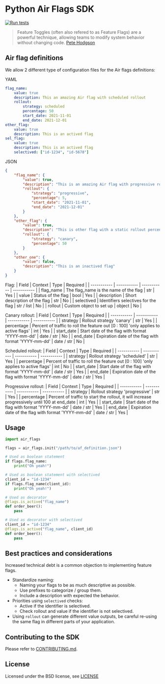 # Python Air Flags SDK

[![Run tests](https://github.com/devaway/air-flags-python/actions/workflows/tests.yml/badge.svg)](https://github.com/devaway/air-flags-python/actions/workflows/tests.yml)

> Feature Toggles (often also refered to as Feature Flags) are a powerful technique, allowing teams to modify system behavior without changing code. [Pete Hodgson](https://martinfowler.com/articles/feature-toggles.html)

## Air flag definitions

We allow 2 different type of configuration files for the Air flags definitions:

YAML
```yaml
flag_name:
    value: true
    description: This an amazing Air flag with scheduled rollout
    rollout:
        strategy: scheduled
        percentage: 50
        start_date: 2021-11-01
        end_date: 2021-12-01
other_flag:
    value: true
    description: This is an actived flag
sel_flag:
    value: true
    description: This is an actived flag
    selectived: ["id-1234", "id-5678"]
```
JSON
```json
{
    "flag_name": {
        "value": true,
        "description": "This is an amazing Air flag with progressive rollout",
        "rollout": {
            "strategy": "progressive",
            "percentage": 5,
            "start_date": "2021-11-01",
            "end_date": "2021-12-01"
        }
    },
    "other_flag": {
        "value": true,
        "description": "This is other flag with a static rollout percentage",
        "rollout": {
            "strategy": "canary",
            "percentage": 50
        }
    },
    "other_one": {
        "value": false,
        "description": "This is an inactived flag"
    }
}
```
Flag:
| Field | Context | Type | Required |
| ----------- | ----------- | ----------- | ----------- |
| flag_name | The flag_name is the name of the flag | str | Yes |
| value | Status of the flag | bool | Yes |
| description | Short description of the flag | str | No |
| selectived | Identifiers selectives for the flag | str / list | No |
| rollout | Custom object to set up | object | No |

Canary rollout:
| Field | Context | Type | Required |
| ----------- | ----------- | ----------- | ----------- |
| strategy | Rollout strategy 'canary' | str | Yes |
| percentage | Percent of traffic to roll the feature out [0 : 100] 'only applies to active flags' | int | Yes |
| start_date | Start date of the flag with format 'YYYY-mm-dd' | date / str | No |
| end_date | Expiration date of the flag with format 'YYYY-mm-dd' | date / str | No |

Scheduled rollout:
| Field | Context | Type | Required |
| ----------- | ----------- | ----------- | ----------- |
| strategy | Rollout strategy 'scheduled' | str | Yes |
| percentage | Percent of traffic to roll the feature out [0 : 100] 'only applies to active flags' | int | No |
| start_date | Start date of the flag with format 'YYYY-mm-dd' | date / str | Yes |
| end_date | Expiration date of the flag with format 'YYYY-mm-dd' | date / str | Yes |

Progressive rollout:
| Field | Context | Type | Required |
| ----------- | ----------- | ----------- | ----------- |
| strategy | Rollout strategy 'progressive' | str | Yes |
| percentage | Percent of traffic to start the rollout, it will increase progressively until 100 at end_date | int | Yes |
| start_date | Start date of the flag with format 'YYYY-mm-dd' | date / str | Yes |
| end_date | Expiration date of the flag with format 'YYYY-mm-dd' | date / str | Yes |

## Usage

```python
import air_flags

flags = air_flags.init("/path/to/af_definition.json")

# Used as boolean statement
if flags.flag_name:
    print("Oh yeah!")

# Used as boolean statement with selectived
client_id = "id-1234"
if flags.flag_name(client_id):
    print("Oh yeah!")

# Used as decorator
@flags.is_active("flag_name")
def order_beer():
    pass

# Used as decorator with selectived
client_id = "id-1234"
@flags.is_active("flag_name", client_id)
def order_beer():
    pass
```

## Best practices and considerations
Increased technical debt is a common objection to implementing feature flags.
* Standardize naming:
  * Naming your flags to be as much descriptive as possible.
  * Use prefixes to categorize / group them.
  * Include a description with expected the behavior.
* Priorities using `selectived` checks:
  * Active if the identifier is selectived.
  * Check rollout and value if the identifier is not selectived.
* Using `rollout` can generate different value outputs, be careful re-using the same flag in different parts of your application.

## Contributing to the SDK

Please refer to [CONTRIBUTING.md](CONTRIBUTING.md).

## License

Licensed under the BSD license, see [LICENSE](LICENSE)

